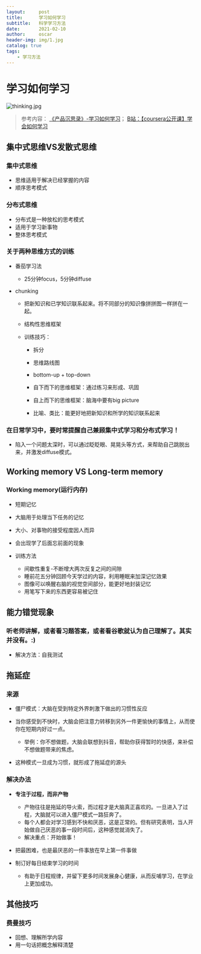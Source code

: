 ```yaml
---
layout:     post
title:      学习如何学习
subtitle:   科学学习方法
date:       2021-02-10
author:     oscar
header-img: img/1.jpg
catalog: true
tags:
    - 学习方法
---
```


# 学习如何学习

![thinking.jpg](https://i.loli.net/2021/02/10/ABZY2MHhWfOovGb.jpg)
> 参考内容：
> [《产品沉思录》-学习如何学习](https://www.notion.so/4d92410d370849c1be0bde496b6d60bb)；
>  [B站：【coursera公开课】学会如何学习](https://www.bilibili.com/video/BV1NW411C7d8/)

## 集中式思维VS发散式思维

### 集中式思维

- 思维适用于解决已经掌握的内容
- 顺序思考模式

### 分布式思维

- 分布式是一种放松的思考模式
- 适用于学习新事物
- 整体思考模式

### 关于两种思维方式的训练

- 番茄学习法

	- 25分钟focus，5分钟diffuse

- chunking

	- 把新知识和已学知识联系起来。将不同部分的知识像拼拼图一样拼在一起。
	- 结构性思维框架
	- 训练技巧：

		- 拆分
		- 思维路线图
		- bottom-up + top-down
		- 自下而下的思维框架：通过练习来形成、巩固
		- 自上而下的思维框架：脑海中要有big picture

		- 比喻、类比：能更好地把新知识和所学的知识联系起来

### 在日常学习中，要时常提醒自己兼顾集中式学习和分布式学习！

- 陷入一个问题太深时，可以通过眨眨眼、晃晃头等方式，来帮助自己跳脱出来，并激发diffuse模式。

## Working memory VS Long-term memory

### Working memory(运行内存)

- 短期记忆
- 大脑用于处理当下任务的记忆
- 大小、对事物的接受程度因人而异
- 会出现学了后面忘前面的现象
- 训练方法

	- 间歇性重复-不断增大两次反复之间的间隙
	- 睡前花五分钟回顾今天学过的内容，利用睡眠来加深记忆效果
	- 图像可以唤醒右脑的视觉空间部分，能更好地封装记忆
	- 用笔写下来的东西更容易被记住

## 能力错觉现象

### 听老师讲解，或者看习题答案，或者看谷歌就认为自己理解了。其实并没有。:)

- 解决方法：自我测试

## 拖延症

### 来源

- 僵尸模式：大脑在受到特定外界刺激下做出的习惯性反应
- 当你感受到不快时，大脑会把注意力转移到另外一件更愉快的事情上，从而使你在短期内好过一点。

	- 举例：你不想做题，大脑会联想到抖音，帮助你获得暂时的快感，来补偿不想做题带来的焦虑。

- 这种模式一旦成为习惯，就形成了拖延症的源头

### 解决办法

- **专注于过程，而非产物**

	- 产物往往是拖延的导火索，而过程才是大脑真正喜欢的。一旦进入了过程，大脑就可以进入僵尸模式一路狂奔了。
	- 每个人都会对学习感到不快和厌恶，这是正常的。但有研究表明，当人开始做自己厌恶的事一段时间后，这种感觉就消失了。
	- 解决重点：开始做事！

- 把最困难，也是最厌恶的一件事放在早上第一件事做
- 制订好每日结束学习的时间

	- 有助于日程规律，并留下更多时间发展身心健康，从而反哺学习，在学业上更加成功。

## 其他技巧

### 费曼技巧

- 回想、理解所学内容
- 用一句话把概念解释清楚

